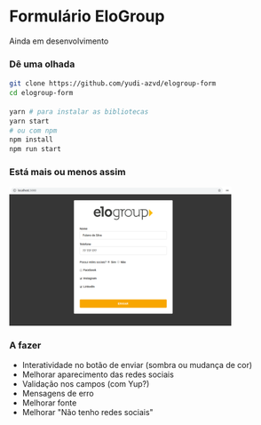 # Formulário EloGroup
Ainda em desenvolvimento

### Dê uma olhada

```sh
git clone https://github.com/yudi-azvd/elogroup-form
cd elogroup-form

yarn # para instalar as bibliotecas
yarn start
# ou com npm
npm install
npm run start
```

### Está mais ou menos assim

<div style="margin: 0 auto;">
  <img  src="./.github/elogroup-form-screenshot.png" 
  width="400px">
</div>

### A fazer

* Interatividade no botão de enviar (sombra ou mudança de cor)
* Melhorar aparecimento das redes sociais
* Validação nos campos (com Yup?)
* Mensagens de erro
* Melhorar fonte
* Melhorar "Não tenho redes sociais"